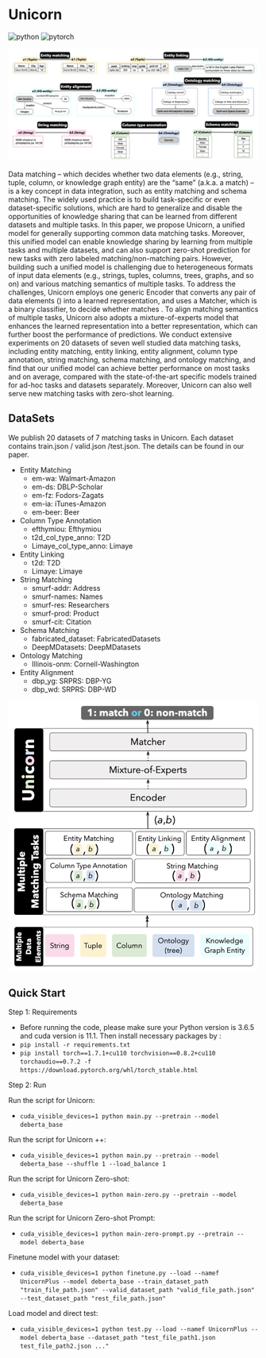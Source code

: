 # Unicorn

![python](https://img.shields.io/badge/python-3.6.5-blue)
![pytorch](https://img.shields.io/badge/pytorch-1.7.1-brightgreen)

<img src="figs/matching-tasks.png" width="820" />

Data matching – which decides whether two data elements (e.g., string, tuple, column, or knowledge graph entity) are the “same” (a.k.a. a match) – is a key concept in data integration, such as entity matching and schema matching. The widely used practice is to build task-specific or even dataset-specific solutions, which are hard to generalize and disable the opportunities of knowledge sharing that can be learned from different datasets and multiple tasks. 
In this paper, we propose Unicorn, a unified model for generally supporting common data matching tasks. Moreover, this unified model can enable knowledge sharing by learning from multiple tasks and multiple datasets, and can also support zero-shot prediction for new tasks with zero labeled matching/non-matching pairs. However, building such a unified model is challenging due to heterogeneous formats of input data elements (e.g., strings, tuples, columns, trees, graphs, and so on) and various matching semantics of multiple tasks. To address the challenges, Unicorn employs one generic Encoder that converts any pair of data elements () into a learned representation, and uses a Matcher, which is a binary classifier, to decide whether matches . To align matching semantics of multiple tasks, Unicorn also adopts a mixture-of-experts model that enhances the learned representation into a better representation, which can further boost the performance of predictions. We conduct extensive experiments on 20 datasets of seven well studied data matching tasks, including entity matching, entity linking, entity alignment, column type annotation, string matching, schema matching, and ontology matching, and find that our unified model can achieve better performance on most tasks and on average, compared with the state-of-the-art specific models trained for ad-hoc tasks and datasets separately. Moreover, Unicorn can also well serve new matching tasks with zero-shot learning. 


## DataSets
We publish 20 datasets of 7 matching tasks in Unicorn.
Each dataset contains train.json / valid.json /test.json. The details can be found in our paper.

- Entity Matching
    - em-wa: Walmart-Amazon
    - em-ds: DBLP-Scholar
    - em-fz: Fodors-Zagats
    - em-ia: iTunes-Amazon
    - em-beer: Beer
- Column Type Annotation
    - efthymiou: Efthymiou
    - t2d_col_type_anno: T2D
    - Limaye_col_type_anno: Limaye
- Entity Linking
    - t2d: T2D
    - Limaye: Limaye
- String Matching
    - smurf-addr: Address
    - smurf-names: Names
    - smurf-res: Researchers
    - smurf-prod: Product
    - smurf-cit: Citation
- Schema Matching
    - fabricated_dataset: FabricatedDatasets
    - DeepMDatasets: DeepMDatasets
- Ontology Matching
    - Illinois-onm: Cornell-Washington
- Entity Alignment
    - dbp_yg: SRPRS: DBP-YG
    - dbp_wd: SRPRS: DBP-WD

<img src="figs/framework.png" width="820" />


## Quick Start
Step 1: Requirements
- Before running the code, please make sure your Python version is 3.6.5 and cuda version is 11.1. Then install necessary packages by :
- `pip install -r requirements.txt`
- `pip install torch==1.7.1+cu110 torchvision==0.8.2+cu110 torchaudio==0.7.2 -f https://download.pytorch.org/whl/torch_stable.html`

Step 2: Run

Run the script for Unicorn:
-    `cuda_visible_devices=1 python main.py --pretrain --model deberta_base`

Run the script for Unicorn ++:
-    `cuda_visible_devices=1 python main.py --pretrain --model deberta_base --shuffle 1 --load_balance 1`

Run the script for Unicorn Zero-shot:
-    `cuda_visible_devices=1 python main-zero.py --pretrain --model deberta_base`

Run the script for Unicorn Zero-shot Prompt:
-    `cuda_visible_devices=1 python main-zero-prompt.py --pretrain --model deberta_base`

Finetune model with your dataset:
-    `cuda_visible_devices=1 python finetune.py --load --namef UnicornPlus --model deberta_base --train_dataset_path "train_file_path.json" --valid_dataset_path "valid_file_path.json" --test_dataset_path "rest_file_path.json" `

Load model and direct test: 
-    `cuda_visible_devices=1 python test.py --load --namef UnicornPlus --model deberta_base --dataset_path "test_file_path1.json test_file_path2.json ..."`
